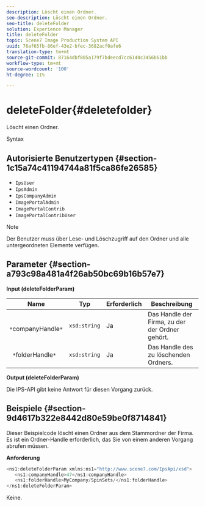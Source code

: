 ```yaml
---
description: Löscht einen Ordner.
seo-description: Löscht einen Ordner.
seo-title: deleteFolder
solution: Experience Manager
title: deleteFolder
topic: Scene7 Image Production System API
uuid: 76af65fb-86ef-43e2-bfec-3682acf0afe6
translation-type: tm+mt
source-git-commit: 87164dbf805a179f7bdeecd7cc6140c3456b61bb
workflow-type: tm+mt
source-wordcount: '100'
ht-degree: 11%

---
```



# deleteFolder{#deletefolder}

Löscht einen Ordner.

Syntax

## Autorisierte Benutzertypen {#section-1c15a74c41194744a81f5ca86fe26585}

* `IpsUser`
* `IpsAdmin`
* `IpsCompanyAdmin`
* `ImagePortalAdmin`
* `ImagePortalContrib`
* `ImagePortalContribUser`

>[!NOTE]
>
>Der Benutzer muss über Lese- und Löschzugriff auf den Ordner und alle untergeordneten Elemente verfügen.

## Parameter {#section-a793c98a481a4f26ab50bc69b16b57e7}

**Input (deleteFolderParam)**

| Name | Typ | Erforderlich | Beschreibung |
|---|---|---|---|
| ` *`companyHandle`*` | `xsd:string` | Ja | Das Handle der Firma, zu der der Ordner gehört. |
| ` *`folderHandle`*` | `xsd:string` | Ja | Das Handle des zu löschenden Ordners. |

**Output (deleteFolderParam)**

Die IPS-API gibt keine Antwort für diesen Vorgang zurück.

## Beispiele {#section-9d4617b322e8442d80e59be0f8714841}

Dieser Beispielcode löscht einen Ordner aus dem Stammordner der Firma. Es ist ein Ordner-Handle erforderlich, das Sie von einem anderen Vorgang abrufen müssen.

**Anforderung**

```java
<ns1:deleteFolderParam xmlns:ns1="http://www.scene7.com/IpsApi/xsd">
   <ns1:companyHandle>47</ns1:companyHandle>
   <ns1:folderHandle>MyCompany/SpinSets/</ns1:folderHandle>
</ns1:deleteFolderParam>
```

Keine.
